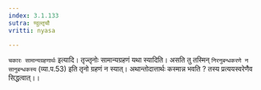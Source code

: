 ```yaml
---
index: 3.1.133
sutra: ण्वुल्तृचौ
vritti: nyasa

---
```

`चकारः सामान्यग्रहणार्थः` इत्यादि। तृज्तृनोः सामान्यग्रहणं यथा स्यादिति। असति तु तस्मिन् `निरनुबन्धकरणे न सानुबन्धकस्य` (व्या.प.53) इति तृनो ग्रहणं न स्यात्। अथान्तोदात्तार्थः कस्मान्न भवति ? तस्य प्रत्ययस्वरेणैव सिद्धत्वात्।।